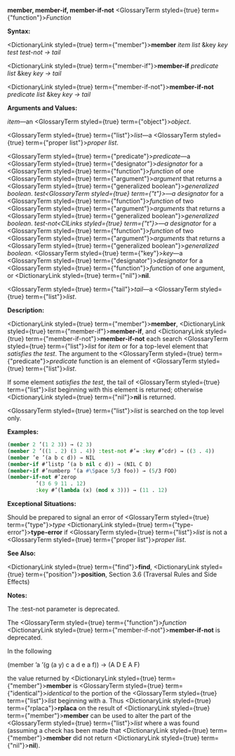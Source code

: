 **member, member-if, member-if-not** <GlossaryTerm styled={true} term={"function"}><i>Function</i></GlossaryTerm> 



**Syntax:** 



<DictionaryLink styled={true} term={"member"}><b>member</b></DictionaryLink> *item list* &amp;key *key test test-not → tail* 



<DictionaryLink styled={true} term={"member-if"}><b>member-if</b></DictionaryLink> *predicate list* &amp;key *key → tail* 



<DictionaryLink styled={true} term={"member-if-not"}><b>member-if-not</b></DictionaryLink> *predicate list* &amp;key *key → tail* 



**Arguments and Values:** 



*item*—an <GlossaryTerm styled={true} term={"object"}><i>object</i></GlossaryTerm>. 



<GlossaryTerm styled={true} term={"list"}><i>list</i></GlossaryTerm>—a <GlossaryTerm styled={true} term={"proper list"}><i>proper list</i></GlossaryTerm>. 



<GlossaryTerm styled={true} term={"predicate"}><i>predicate</i></GlossaryTerm>—a <GlossaryTerm styled={true} term={"designator"}><i>designator</i></GlossaryTerm> for a <GlossaryTerm styled={true} term={"function"}><i>function</i></GlossaryTerm> of one <GlossaryTerm styled={true} term={"argument"}><i>argument</i></GlossaryTerm> that returns a <GlossaryTerm styled={true} term={"generalized boolean"}><i>generalized boolean</i></GlossaryTerm>. *test<GlossaryTerm styled={true} term={"t"}><i>—a </i></ClLinks>designator* for a <GlossaryTerm styled={true} term={"function"}><i>function</i></GlossaryTerm> of two <GlossaryTerm styled={true} term={"argument"}><i>arguments</i></GlossaryTerm> that returns a <GlossaryTerm styled={true} term={"generalized boolean"}><i>generalized boolean</i></GlossaryTerm>. *test-not<ClLinks styled={true} term={"t"}><i>—a </i></GlossaryTerm>designator* for a <GlossaryTerm styled={true} term={"function"}><i>function</i></GlossaryTerm> of two <GlossaryTerm styled={true} term={"argument"}><i>arguments</i></GlossaryTerm> that returns a <GlossaryTerm styled={true} term={"generalized boolean"}><i>generalized boolean</i></GlossaryTerm>. <GlossaryTerm styled={true} term={"key"}><i>key</i></GlossaryTerm>—a <GlossaryTerm styled={true} term={"designator"}><i>designator</i></GlossaryTerm> for a <GlossaryTerm styled={true} term={"function"}><i>function</i></GlossaryTerm> of one argument, or <DictionaryLink styled={true} term={"nil"}><b>nil</b></DictionaryLink>. 



<GlossaryTerm styled={true} term={"tail"}><i>tail</i></GlossaryTerm>—a <GlossaryTerm styled={true} term={"list"}><i>list</i></GlossaryTerm>. 



**Description:** 



<DictionaryLink styled={true} term={"member"}><b>member</b></DictionaryLink>, <DictionaryLink styled={true} term={"member-if"}><b>member-if</b></DictionaryLink>, and <DictionaryLink styled={true} term={"member-if-not"}><b>member-if-not</b></DictionaryLink> each search <GlossaryTerm styled={true} term={"list"}><i>list</i></GlossaryTerm> for *item* or for a top-level element that *satisfies the test*. The argument to the <GlossaryTerm styled={true} term={"predicate"}><i>predicate</i></GlossaryTerm> function is an element of <GlossaryTerm styled={true} term={"list"}><i>list</i></GlossaryTerm>. 



If some element *satisfies the test*, the tail of <GlossaryTerm styled={true} term={"list"}><i>list</i></GlossaryTerm> beginning with this element is returned; otherwise <DictionaryLink styled={true} term={"nil"}><b>nil</b></DictionaryLink> is returned. 



<GlossaryTerm styled={true} term={"list"}><i>list</i></GlossaryTerm> is searched on the top level only. 







 



 



**Examples:**
```lisp
(member 2 ’(1 2 3)) → (2 3) 
(member 2 ’((1 . 2) (3 . 4)) :test-not #’= :key #’cdr) → ((3 . 4)) 
(member ’e ’(a b c d)) → NIL 
(member-if #’listp ’(a b nil c d)) → (NIL C D) 
(member-if #’numberp ’(a #\Space 5/3 foo)) → (5/3 FOO) 
(member-if-not #’zerop 
		 ’(3 6 9 11 . 12) 
		 :key #’(lambda (x) (mod x 3))) → (11 . 12) 
```
**Exceptional Situations:** 



Should be prepared to signal an error of <GlossaryTerm styled={true} term={"type"}><i>type</i></GlossaryTerm> <DictionaryLink styled={true} term={"type-error"}><b>type-error</b></DictionaryLink> if <GlossaryTerm styled={true} term={"list"}><i>list</i></GlossaryTerm> is not a <GlossaryTerm styled={true} term={"proper list"}><i>proper list</i></GlossaryTerm>. 



**See Also:** 



<DictionaryLink styled={true} term={"find"}><b>find</b></DictionaryLink>, <DictionaryLink styled={true} term={"position"}><b>position</b></DictionaryLink>, Section 3.6 (Traversal Rules and Side Effects) 



**Notes:** 



The :test-not parameter is deprecated. 



The <GlossaryTerm styled={true} term={"function"}><i>function</i></GlossaryTerm> <DictionaryLink styled={true} term={"member-if-not"}><b>member-if-not</b></DictionaryLink> is deprecated. 



In the following 



(member ’a ’(g (a y) c a d e a f)) → (A D E A F) 



the value returned by <DictionaryLink styled={true} term={"member"}><b>member</b></DictionaryLink> is <GlossaryTerm styled={true} term={"identical"}><i>identical</i></GlossaryTerm> to the portion of the <GlossaryTerm styled={true} term={"list"}><i>list</i></GlossaryTerm> beginning with a. Thus <DictionaryLink styled={true} term={"rplaca"}><b>rplaca</b></DictionaryLink> on the result of <DictionaryLink styled={true} term={"member"}><b>member</b></DictionaryLink> can be used to alter the part of the <GlossaryTerm styled={true} term={"list"}><i>list</i></GlossaryTerm> where a was found (assuming a check has been made that <DictionaryLink styled={true} term={"member"}><b>member</b></DictionaryLink> did not return <DictionaryLink styled={true} term={"nil"}><b>nil</b></DictionaryLink>). 



